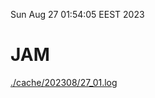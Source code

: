 Sun Aug 27 01:54:05 EEST 2023
# JAM
<a href='./cache/202308/27_01.log'>./cache/202308/27_01.log</a>
